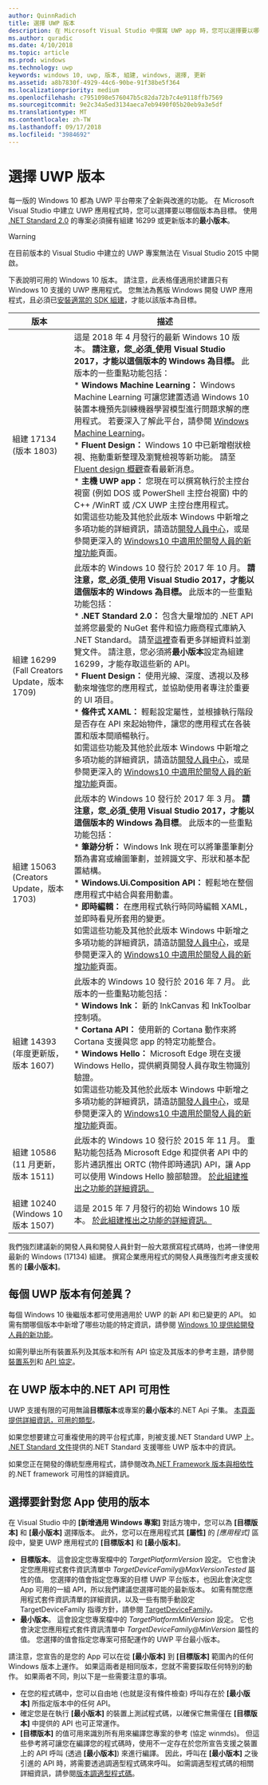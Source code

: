 ```yaml
---
author: QuinnRadich
title: 選擇 UWP 版本
description: 在 Microsoft Visual Studio 中撰寫 UWP app 時，您可以選擇要以哪個版本為目標。 了解不同 UWP 版本之間的差異，以及如何在新的及現有的專案中設定您的選項。
ms.author: quradic
ms.date: 4/10/2018
ms.topic: article
ms.prod: windows
ms.technology: uwp
keywords: windows 10, uwp, 版本, 組建, windows, 選擇, 更新
ms.assetid: a8b7830f-4929-44c6-90be-91f38be5f364
ms.localizationpriority: medium
ms.openlocfilehash: c7951098e576047b5c82da72b7c4e9118ffb7569
ms.sourcegitcommit: 9e2c34a5ed3134aeca7eb9490f05b20eb9a3e5df
ms.translationtype: MT
ms.contentlocale: zh-TW
ms.lasthandoff: 09/17/2018
ms.locfileid: "3984692"
---
```

# <a name="choose-a-uwp-version"></a>選擇 UWP 版本

每一版的 Windows 10 都為 UWP 平台帶來了全新與改進的功能。 在 Microsoft Visual Studio 中建立 UWP 應用程式時，您可以選擇要以哪個版本為目標。 使用 [.NET Standard 2.0](https://docs.microsoft.com/dotnet/standard/net-standard) 的專案必須擁有組建 16299 或更新版本的**最小版本**。

> [!WARNING]
> 在目前版本的 Visual Studio 中建立的 UWP 專案無法在 Visual Studio 2015 中開啟。

下表說明可用的 Windows 10 版本。 請注意，此表格僅適用於建置只有 Windows 10 支援的 UWP 應用程式。 您無法為舊版 Windows 開發 UWP 應用程式，且必須已[安裝適當的 SDK 組建](http://go.microsoft.com/fwlink/?LinkId=821431)，才能以該版本為目標。 

| 版本 | 描述 |
| --- | --- |
| 組建 17134 (版本 1803) | 這是 2018 年 4 月發行的最新 Windows 10 版本。 **請注意，您_必須_使用 Visual Studio 2017，才能以這個版本的 Windows 為目標。** 此版本的一些重點功能包括： </br> \* **Windows Machine Learning：** Windows Machine Learning 可讓您建置透過 Windows 10 裝置本機預先訓練機器學習模型進行問題求解的應用程式。 若要深入了解此平台，請參閱 [Windows Machine Learning](https://docs.microsoft.com/windows/ai/)。 </br> \* **Fluent Design：** Windows 10 中已新增樹狀檢視、拖動重新整理及瀏覽檢視等新功能。 請至 [Fluent design 概觀](../design/fluent-design-system/index.md)查看最新消息。 </br> \* **主機 UWP app：** 您現在可以撰寫執行於主控台視窗 (例如 DOS 或 PowerShell 主控台視窗) 中的 C++ /WinRT 或 /CX UWP 主控台應用程式。 </br> 如需這些功能及其他於此版本 Windows 中新增之多項功能的詳細資訊，請造訪[開發人員中心](https://developer.microsoft.com/windows/windows-10-for-developers)，或是參閱更深入的 [Windows10 中適用於開發人員的新增功能](../whats-new/windows-10-build-17134.md)頁面。
| 組建 16299 (Fall Creators Update，版本 1709) | 此版本的 Windows 10 發行於 2017 年 10 月。 **請注意，您_必須_使用 Visual Studio 2017，才能以這個版本的 Windows 為目標。** 此版本的一些重點功能包括： </br> \* **.NET Standard 2.0：** 包含大量增加的 .NET API 並將您最愛的 NuGet 套件和協力廠商程式庫納入 .NET Standard。 請至[這裡](https://docs.microsoft.com/dotnet/standard/net-standard)查看更多詳細資料並瀏覽文件。 請注意，您必須將**最小版本**設定為組建 16299，才能存取這些新的 API。 </br> \* **Fluent Design：** 使用光線、深度、透視以及移動來增強您的應用程式，並協助使用者專注於重要的 UI 項目。 </br> \* **條件式 XAML：** 輕鬆設定屬性，並根據執行階段是否存在 API 來起始物件，讓您的應用程式在各裝置和版本間順暢執行。 </br> 如需這些功能及其他於此版本 Windows 中新增之多項功能的詳細資訊，請造訪[開發人員中心](https://developer.microsoft.com/windows/windows-10-for-developers)，或是參閱更深入的 [Windows10 中適用於開發人員的新增功能](../whats-new/windows-10-build-16299.md)頁面。
| 組建 15063 (Creators Update，版本 1703) | 此版本的 Windows 10 發行於 2017 年 3 月。 **請注意，您_必須_使用 Visual Studio 2017，才能以這個版本的 Windows 為目標**。 此版本的一些重點功能包括：  </br> \* **筆跡分析：** Windows Ink 現在可以將筆墨筆劃分類為書寫或繪圖筆劃，並辨識文字、形狀和基本配置結構。 </br> \* **Windows.Ui.Composition API：** 輕鬆地在整個應用程式中結合與套用動畫。 </br> \* **即時編輯：** 在應用程式執行時同時編輯 XAML，並即時看見所套用的變更。 </br> 如需這些功能及其他於此版本 Windows 中新增之多項功能的詳細資訊，請造訪[開發人員中心](https://developer.microsoft.com/windows/windows-10-for-developers)，或是參閱更深入的 [Windows10 中適用於開發人員的新增功能](../whats-new/windows-10-build-15063.md)頁面。  |
| 組建 14393 (年度更新版，版本 1607) | 此版本的 Windows 10 發行於 2016 年 7 月。 此版本的一些重點功能包括： </br> \* **Windows Ink：** 新的 InkCanvas 和 InkToolbar 控制項。 </br> \* **Cortana API：** 使用新的 Cortana 動作來將 Cortana 支援與您 app 的特定功能整合。 </br> \* **Windows Hello：** Microsoft Edge 現在支援 Windows Hello，提供網頁開發人員存取生物識別驗證。 </br> 如需這些功能及其他於此版本 Windows 中新增之多項功能的詳細資訊，請造訪[開發人員中心](https://developer.microsoft.com/windows/windows-10-for-developers)，或是參閱更深入的 [Windows10 中適用於開發人員的新增功能](../whats-new/windows-10-build-14393.md)頁面。  |
| 組建 10586 (11 月更新，版本 1511) | 此版本的 Windows 10 發行於 2015 年 11 月。 重點功能包括為 Microsoft Edge 和提供者 API 中的影片通訊推出 ORTC (物件即時通訊) API，讓 App 可以使用 Windows Hello 臉部驗證。 [於此組建推出之功能的詳細資訊。](../whats-new/windows-10-build-10586.md) |
| 組建 10240 (Windows 10 版本 1507) | 這是 2015 年 7 月發行的初始 Windows 10 版本。 [於此組建推出之功能的詳細資訊。](../whats-new/windows-10-build-10240.md) |

我們強烈建議新的開發人員和開發人員針對一般大眾撰寫程式碼時，也將一律使用最新的 Windows (17134) 組建。 撰寫企業應用程式的開發人員應強烈考慮支援較舊的 **\[最小版本\]**。

## <a name="whats-different-in-each-uwp-version"></a>每個 UWP 版本有何差異？

每個 Windows 10 後繼版本都可使用適用於 UWP 的新 API 和已變更的 API。 如需有關哪個版本中新增了哪些功能的特定資訊，請參閱 [Windows 10 提供給開發人員的新功能](../whats-new/windows-10-version-latest.md)。

如需列舉出所有裝置系列及其版本和所有 API 協定及其版本的參考主題，請參閱[裝置系列](https://msdn.microsoft.com/library/windows/apps/dn706137.aspx)和 [API 協定](https://msdn.microsoft.com/library/windows/apps/dn706135.aspx)。

## <a name="net-api-availability-in-uwp-versions"></a>在 UWP 版本中的.NET API 可用性

UWP 支援有限的可用無論**目標版本**或專案的**最小版本**的.NET Api 子集。 [本頁面提供詳細資訊，可用的類型](https://msdn.microsoft.com/library/windows/apps/xaml/mt185501(d=robot).aspx)。

如果您想要建立可重複使用的跨平台程式庫，則被支援.NET Standard UWP 上。 [.NET Standard 文件](https://docs.microsoft.com/dotnet/standard/net-standard)提供的.NET Standard 支援哪些 UWP 版本中的資訊。

如果您正在開發的傳統型應用程式，請參閱改為[.NET Framework 版本與相依性](https://docs.microsoft.com/dotnet/framework/migration-guide/versions-and-dependencies)的.NET framework 可用性的詳細資訊。

## <a name="choose-which-version-to-use-for-your-app"></a>選擇要針對您 App 使用的版本

在 Visual Studio 中的 **\[新增通用 Windows 專案\]** 對話方塊中，您可以為 **\[目標版本\]** 和 **\[最小版本\]** 選擇版本。 此外，您可以在應用程式其 **\[屬性\]** 的 *\[應用程式\]* 區段中，變更 UWP 應用程式的 **\[目標版本\]** 和 **\[最小版本\]**。

* **目標版本**。 這會設定您專案檔中的 *TargetPlatformVersion* 設定。 它也會決定您應用程式套件資訊清單中 *TargetDeviceFamily@MaxVersionTested* 屬性的值。 您選擇的值會指定您專案的目標 UWP 平台版本，也因此會決定您 App 可用的一組 API，所以我們建議您選擇可能的最新版本。 如需有關您應用程式套件資訊清單的詳細資訊，以及一些有關手動設定 TargetDeviceFamily 指導方針，請參閱 [TargetDeviceFamily](https://msdn.microsoft.com/library/windows/apps/dn986903)。
* **最小版本**。 這會設定您專案檔中的 *TargetPlatformMinVersion* 設定。 它也會決定您應用程式套件資訊清單中 *TargetDeviceFamily@MinVersion* 屬性的值。 您選擇的值會指定您專案可搭配運作的 UWP 平台最小版本。

請注意，您宣告的是您的 App 可以在從 **\[最小版本\]** 到 **\[目標版本\]** 範圍內的任何 Windows 版本上運作。 如果這兩者是相同版本，您就不需要採取任何特別的動作。 如果兩者不同，則以下是一些需要注意的事項。

* 在您的程式碼中，您可以自由地 (也就是沒有條件檢查) 呼叫存在於 **\[最小版本\]** 所指定版本中的任何 API。
* 確定您是在執行 **\[最小版本\]** 的裝置上測試程式碼，以確保它無需僅在 **\[目標版本\]** 中提供的 API 也可正常運作。
* **\[目標版本\]** 的值可用來識別所有用來編譯您專案的參考 (協定 winmds)。 但這些參考將可讓您在編譯您的程式碼時，使用不一定存在於您所宣告支援之裝置上的 API 呼叫 (透過 **\[最小版本\]**) 來進行編譯。 因此，呼叫在 **\[最小版本\]** 之後引進的 API 時，將需要透過調適型程式碼來呼叫。 如需調適型程式碼的相關詳細資訊，請參閱[版本調適型程式碼](https://docs.microsoft.com/windows/uwp/debug-test-perf/version-adaptive-code)。